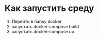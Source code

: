 # Как запустить среду
1. Перейти в папку docker
1. запустить docker-compose build
1. запустить docker-compose up
